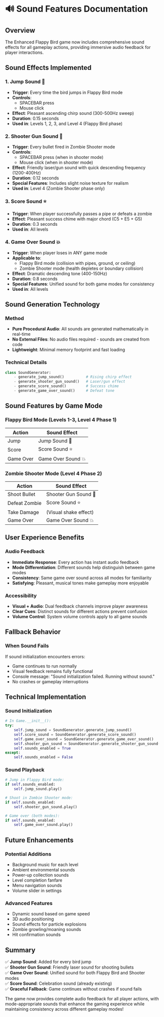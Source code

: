 # 🔊 Sound Features Documentation

## Overview
The Enhanced Flappy Bird game now includes comprehensive sound effects for all gameplay actions, providing immersive audio feedback for player interactions.

## Sound Effects Implemented

### 1. **Jump Sound** 🦅
- **Trigger**: Every time the bird jumps in Flappy Bird mode
- **Controls**: 
  - SPACEBAR press
  - Mouse click
- **Effect**: Pleasant ascending chirp sound (300-500Hz sweep)
- **Duration**: 0.15 seconds
- **Used in**: Levels 1, 2, 3, and Level 4 (Flappy Bird phase)

### 2. **Shooter Gun Sound** 🔫
- **Trigger**: Every bullet fired in Zombie Shooter mode
- **Controls**:
  - SPACEBAR press (when in shooter mode)
  - Mouse click (when in shooter mode)
- **Effect**: Friendly laser/gun sound with quick descending frequency (1200-400Hz)
- **Duration**: 0.12 seconds
- **Special Features**: Includes slight noise texture for realism
- **Used in**: Level 4 (Zombie Shooter phase only)

### 3. **Score Sound** ⭐
- **Trigger**: When player successfully passes a pipe or defeats a zombie
- **Effect**: Pleasant success chime with major chord (C5 + E5 + G5)
- **Duration**: 0.3 seconds
- **Used in**: All levels

### 4. **Game Over Sound** 💥
- **Trigger**: When player loses in ANY game mode
- **Applicable to**:
  - Flappy Bird mode (collision with pipes, ground, or ceiling)
  - Zombie Shooter mode (health depletes or boundary collision)
- **Effect**: Dramatic descending tone (400-150Hz)
- **Duration**: 0.8 seconds
- **Special Features**: Unified sound for both game modes for consistency
- **Used in**: All levels

## Sound Generation Technology

### Method
- **Pure Procedural Audio**: All sounds are generated mathematically in real-time
- **No External Files**: No audio files required - sounds are created from code
- **Lightweight**: Minimal memory footprint and fast loading

### Technical Details
```python
class SoundGenerator:
    - generate_jump_sound()          # Rising chirp effect
    - generate_shooter_gun_sound()   # Laser/gun effect
    - generate_score_sound()         # Success chime
    - generate_game_over_sound()     # Defeat tone
```

## Sound Features by Game Mode

### Flappy Bird Mode (Levels 1-3, Level 4 Phase 1)
| Action | Sound Effect |
|--------|-------------|
| Jump | Jump Sound 🦅 |
| Score | Score Sound ⭐ |
| Game Over | Game Over Sound 💥 |

### Zombie Shooter Mode (Level 4 Phase 2)
| Action | Sound Effect |
|--------|-------------|
| Shoot Bullet | Shooter Gun Sound 🔫 |
| Defeat Zombie | Score Sound ⭐ |
| Take Damage | (Visual shake effect) |
| Game Over | Game Over Sound 💥 |

## User Experience Benefits

### Audio Feedback
- **Immediate Response**: Every action has instant audio feedback
- **Mode Differentiation**: Different sounds help distinguish between game modes
- **Consistency**: Same game over sound across all modes for familiarity
- **Satisfying**: Pleasant, musical tones make gameplay more enjoyable

### Accessibility
- **Visual + Audio**: Dual feedback channels improve player awareness
- **Clear Cues**: Distinct sounds for different actions prevent confusion
- **Volume Control**: System volume controls apply to all game sounds

## Fallback Behavior

### When Sound Fails
If sound initialization encounters errors:
- Game continues to run normally
- Visual feedback remains fully functional
- Console message: "Sound initialization failed. Running without sound."
- No crashes or gameplay interruptions

## Technical Implementation

### Sound Initialization
```python
# In Game.__init__():
try:
    self.jump_sound = SoundGenerator.generate_jump_sound()
    self.score_sound = SoundGenerator.generate_score_sound()
    self.game_over_sound = SoundGenerator.generate_game_over_sound()
    self.shooter_gun_sound = SoundGenerator.generate_shooter_gun_sound()
    self.sounds_enabled = True
except:
    self.sounds_enabled = False
```

### Sound Playback
```python
# Jump in Flappy Bird mode:
if self.sounds_enabled:
    self.jump_sound.play()

# Shoot in Zombie Shooter mode:
if self.sounds_enabled:
    self.shooter_gun_sound.play()

# Game over (both modes):
if self.sounds_enabled:
    self.game_over_sound.play()
```

## Future Enhancements

### Potential Additions
- Background music for each level
- Ambient environmental sounds
- Power-up collection sounds
- Level completion fanfare
- Menu navigation sounds
- Volume slider in settings

### Advanced Features
- Dynamic sound based on game speed
- 3D audio positioning
- Sound effects for particle explosions
- Zombie growling/moaning sounds
- Hit confirmation sounds

## Summary

✅ **Jump Sound**: Added for every bird jump  
✅ **Shooter Gun Sound**: Friendly laser sound for shooting bullets  
✅ **Game Over Sound**: Unified sound for both Flappy Bird and Shooter modes  
✅ **Score Sound**: Celebration sound (already existing)  
✅ **Graceful Fallback**: Game continues without crashes if sound fails  

The game now provides complete audio feedback for all player actions, with mode-appropriate sounds that enhance the gaming experience while maintaining consistency across different gameplay modes!

